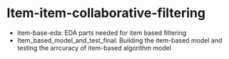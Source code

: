 # Item-item-collaborative-filtering
- item-base-eda: EDA parts needed for item based filtering
- Item_based_model_and_test_final: Building the item-based model and testing the arrcuracy of item-based algorithm model

